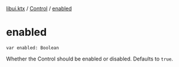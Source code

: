 [libui.ktx](../README.md) / [Control](README.md) / [enabled](enabled.md)

# enabled

`var enabled: Boolean`

Whether the Control should be enabled or disabled. Defaults to `true`.

